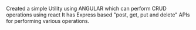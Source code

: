 Created a simple Utility using ANGULAR which can perform CRUD operations using react 
It has Express based "post, get, put and delete" APIs for performing various operations.
